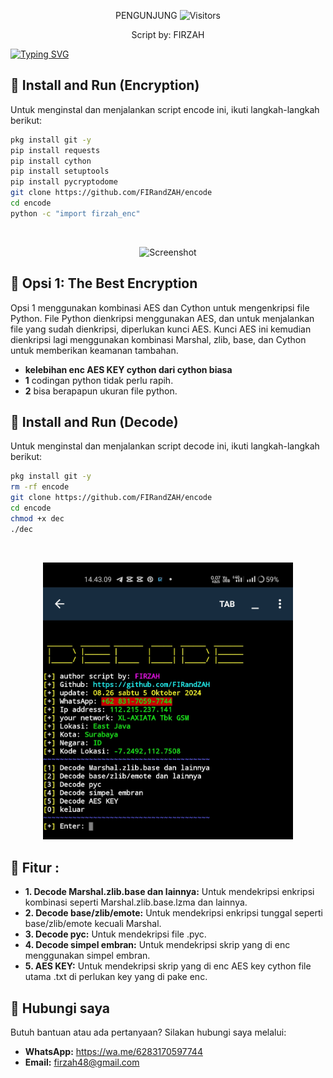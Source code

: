 
<p align="center"> 
 PENGUNJUNG 

 <img src="https://profile-counter.glitch.me/FIRandZAH/count.svg" alt="Visitors">
</p>

<p align="center">
  Script by: FIRZAH
</p>

[![Typing SVG](https://readme-typing-svg.demolab.com?font=Fira+Code&pause=1000&color=00FF00&background=31FF9400&width=435&lines=Script+Encode+dan+Decode+Code+Python)](https://git.io/typing-svg)

## 🚀 Install and Run (Encryption)

Untuk menginstal dan menjalankan script encode ini, ikuti langkah-langkah berikut:

```sh
pkg install git -y
pip install requests
pip install cython
pip install setuptools
pip install pycryptodome
git clone https://github.com/FIRandZAH/encode
cd encode
python -c "import firzah_enc"
```

<br>
<p align="center">
  <img src="enc.jpg" alt="Screenshot" width="400"/>
</p>

## 🔐 Opsi 1: The Best Encryption

Opsi 1 menggunakan kombinasi AES dan Cython untuk mengenkripsi file Python. File Python dienkripsi menggunakan AES, dan untuk menjalankan file yang sudah dienkripsi, diperlukan kunci AES. Kunci AES ini kemudian dienkripsi lagi menggunakan kombinasi Marshal, zlib, base, dan Cython untuk memberikan keamanan tambahan.
- **kelebihan enc AES KEY cython dari cython biasa**
- **1** codingan python tidak perlu rapih.
- **2** bisa berapapun ukuran file python.
## 🚀 Install and Run (Decode)

Untuk menginstal dan menjalankan script decode ini, ikuti langkah-langkah berikut:

```sh
pkg install git -y
rm -rf encode
git clone https://github.com/FIRandZAH/encode
cd encode
chmod +x dec
./dec
```

<br>
<p align="center">
  <img src="dec.jpg" alt="Screenshot" width="400"/>
</p>

## 🔧 Fitur :

- **1. Decode Marshal.zlib.base dan lainnya:** Untuk mendekripsi enkripsi kombinasi seperti Marshal.zlib.base.lzma dan lainnya.
- **2. Decode base/zlib/emote:** Untuk mendekripsi enkripsi tunggal seperti base/zlib/emote kecuali Marshal.
- **3. Decode pyc:** Untuk mendekripsi file .pyc.
- **4. Decode simpel embran:** Untuk mendekripsi skrip yang di enc menggunakan simpel embran.
- **5. AES KEY:** Untuk mendekripsi skrip yang di enc AES key cython file utama .txt di perlukan key yang di pake enc.


##  🤝  Hubungi saya

Butuh bantuan atau ada pertanyaan?  Silakan hubungi saya melalui:

* **WhatsApp:** https://wa.me/6283170597744
* **Email:** [firzah48@gmail.com](mailto:firzah48@gmail.com) 

